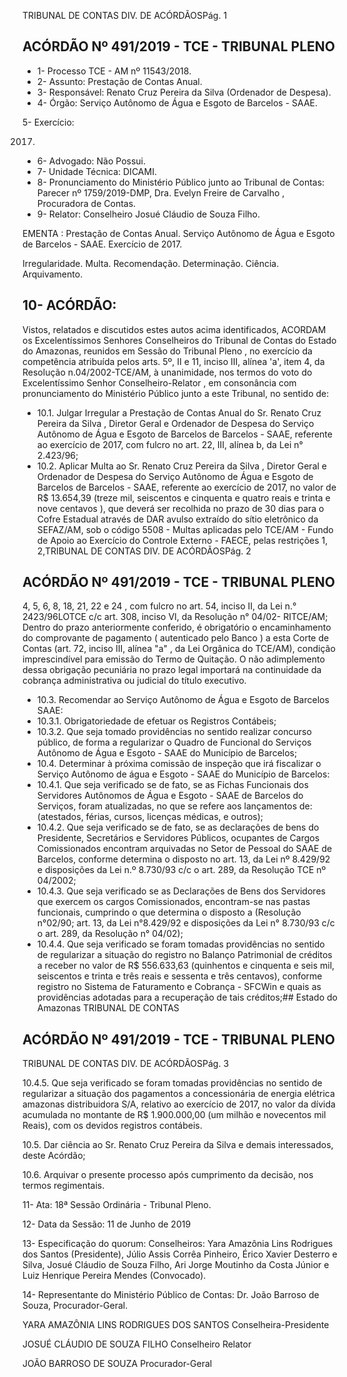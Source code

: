 TRIBUNAL DE CONTAS DIV. DE ACÓRDÃOSPág. 1

## ACÓRDÃO Nº 491/2019 - TCE - TRIBUNAL PLENO

- 1- Processo TCE - AM nº 11543/2018.
- 2- Assunto: Prestação de Contas Anual.
- 3- Responsável: Renato Cruz Pereira da Silva (Ordenador de Despesa).
- 4- Órgão: Serviço Autônomo de Água e Esgoto de Barcelos - SAAE.

5- Exercício:

2017.

- 6- Advogado: Não Possui.
- 7- Unidade Técnica: DICAMI.
- 8- Pronunciamento  do  Ministério  Público  junto  ao  Tribunal  de  Contas: Parecer  nº 1759/2019-DMP, Dra. Evelyn Freire de Carvalho , Procuradora de Contas.
- 9- Relator: Conselheiro Josué Cláudio de Souza Filho.

EMENTA : Prestação de Contas Anual. Serviço Autônomo de Água e Esgoto de Barcelos - SAAE. Exercício de 2017.

Irregularidade. Multa. Recomendação. Determinação. Ciência. Arquivamento.

## 10-  ACÓRDÃO:

Vistos, relatados e discutidos estes autos acima identificados, ACORDAM os Excelentíssimos Senhores Conselheiros do Tribunal de Contas do Estado do Amazonas, reunidos em Sessão do Tribunal Pleno , no exercício da competência atribuída pelos arts. 5º, II e 11, inciso III, alínea 'a', item 4, da Resolução n.04/2002-TCE/AM, à unanimidade, nos termos do voto do Excelentíssimo Senhor Conselheiro-Relator , em consonância com pronunciamento do Ministério Público junto a este Tribunal, no sentido de:

- 10.1. Julgar  Irregular a  Prestação  de  Contas  Anual  do Sr.  Renato  Cruz Pereira  da  Silva ,  Diretor  Geral  e  Ordenador  de  Despesa  do  Serviço Autônomo de Água e Esgoto de Barcelos de Barcelos - SAAE, referente ao exercício de 2017, com fulcro no art. 22, III, alínea b, da Lei n° 2.423/96;
- 10.2. Aplicar  Multa ao Sr.  Renato  Cruz  Pereira  da  Silva ,  Diretor  Geral  e Ordenador  de  Despesa  do  Serviço  Autônomo  de  Água  e  Esgoto  de Barcelos de Barcelos - SAAE, referente ao exercício de 2017, no valor de R$ 13.654,39 (treze mil, seiscentos e cinquenta e quatro reais e trinta e nove centavos ), que deverá ser recolhida no prazo de 30 dias para o Cofre Estadual através de DAR  avulso extraído do sítio eletrônico da SEFAZ/AM, sob o código 5508 - Multas aplicadas pelo TCE/AM - Fundo de Apoio ao Exercício do Controle Externo - FAECE, pelas restrições 1, 2,TRIBUNAL DE CONTAS DIV. DE ACÓRDÃOSPág. 2

## ACÓRDÃO Nº 491/2019 - TCE - TRIBUNAL PLENO

4, 5, 6, 8, 18, 21, 22 e 24 , com fulcro no art. 54, inciso II, da Lei n.° 2423/96LOTCE c/c art. 308, inciso VI, da Resolução n° 04/02- RITCE/AM; Dentro do prazo anteriormente conferido, é obrigatório o encaminhamento do comprovante de pagamento ( autenticado pelo Banco ) a esta Corte de Contas  (art.  72,  inciso  III,  alínea  "a"  ,  da  Lei  Orgânica  do  TCE/AM), condição  imprescindível  para  emissão  do  Termo  de  Quitação.  O  não adimplemento dessa obrigação  pecuniária  no  prazo  legal  importará  na continuidade da cobrança administrativa ou judicial do título executivo.

- 10.3. Recomendar ao  Serviço  Autônomo  de  Água  e  Esgoto  de  Barcelos  SAAE:
- 10.3.1. Obrigatoriedade de efetuar os Registros Contábeis;
- 10.3.2. Que seja tomado providências no sentido realizar concurso público,  de  forma  a  regularizar  o  Quadro  de  Funcional  do Serviços Autônomo de Água e Esgoto - SAAE do Município de Barcelos;
- 10.4. Determinar à próxima comissão de inspeção que irá fiscalizar o Serviço Autônomo de água e Esgoto - SAAE do Município de Barcelos:
- 10.4.1. Que seja verificado se de fato, se as Fichas Funcionais dos Servidores  Autônomos  de  Água  e  Esgoto  -  SAAE  de Barcelos do Serviços, foram atualizadas, no que se refere aos lançamentos de: (atestados, férias, cursos, licenças médicas, e outros);
- 10.4.2. Que seja verificado se de fato, se as declarações de bens do Presidente, Secretários e Servidores Públicos, ocupantes de Cargos Comissionados encontram arquivadas no Setor de Pessoal  do  SAAE  de  Barcelos,  conforme  determina  o disposto no art. 13, da Lei nº 8.429/92 e disposições da Lei n.º 8.730/93 c/c o art. 289, da Resolução TCE nº 04/2002;
- 10.4.3. Que  seja  verificado  se  as  Declarações  de  Bens  dos Servidores que exercem os cargos Comissionados, encontram-se nas pastas funcionais, cumprindo o que determina o disposto a (Resolução n°02/90; art. 13, da Lei n°8.429/92 e disposições da Lei n° 8.730/93 c/c o art. 289, da Resolução n° 04/02);
- 10.4.4. Que  seja  verificado  se  foram  tomadas  providências  no sentido  de  regularizar  a  situação  do  registro  no  Balanço Patrimonial de créditos a receber no valor de R$ 556.633,63 (quinhentos e cinquenta e seis mil, seiscentos e trinta e três reais  e  sessenta  e  três  centavos),  conforme  registro  no Sistema de Faturamento e Cobrança - SFCWin e quais as providências adotadas para a recuperação de tais créditos;## Estado do Amazonas TRIBUNAL DE CONTAS

## ACÓRDÃO Nº 491/2019 - TCE - TRIBUNAL PLENO

TRIBUNAL DE CONTAS DIV. DE ACÓRDÃOSPág. 3

10.4.5. Que  seja  verificado  se  foram  tomadas  providências  no sentido de regularizar a situação dos pagamentos a concessionária  de  energia  elétrica  amazonas  distribuidora S/A,  relativo ao  exercício  de  2017,  no  valor  da  dívida acumulada no montante de R$ 1.900.000,00 (um  milhão  e novecentos mil Reais), com os devidos registros contábeis.

10.5. Dar ciência ao Sr. Renato Cruz Pereira da Silva e demais interessados, deste Acórdão;

10.6. Arquivar o presente processo após cumprimento da decisão, nos termos regimentais.

11-  Ata: 18ª Sessão Ordinária - Tribunal Pleno.

12-  Data da Sessão: 11 de Junho de 2019

13-  Especificação do quorum: Conselheiros: Yara Amazônia Lins Rodrigues dos Santos (Presidente), Júlio Assis Corrêa Pinheiro, Érico Xavier Desterro e Silva, Josué Cláudio de Souza Filho, Ari Jorge Moutinho da Costa Júnior e Luiz Henrique Pereira Mendes (Convocado).

14-  Representante  do  Ministério  Público  de  Contas: Dr. João  Barroso  de  Souza, Procurador-Geral.

YARA AMAZÔNIA LINS RODRIGUES DOS SANTOS Conselheira-Presidente

JOSUÉ CLÁUDIO DE SOUZA FILHO Conselheiro Relator

JOÃO BARROSO DE SOUZA Procurador-Geral